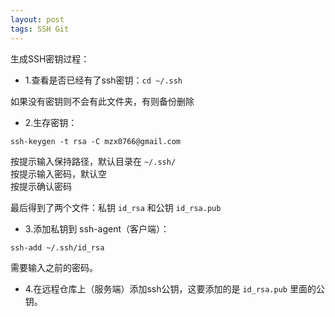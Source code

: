 ```yaml
---
layout: post
tags: SSH Git
---
```


生成SSH密钥过程：

- 1.查看是否已经有了ssh密钥：`cd ~/.ssh`

如果没有密钥则不会有此文件夹，有则备份删除

- 2.生存密钥：

```
ssh-keygen -t rsa -C mzx0766@gmail.com
```
按提示输入保持路径，默认目录在 `~/.ssh/`  
按提示输入密码，默认空  
按提示确认密码  

最后得到了两个文件：私钥 `id_rsa` 和公钥 `id_rsa.pub`

- 3.添加私钥到 ssh-agent（客户端）：
```
ssh-add ~/.ssh/id_rsa
```

需要输入之前的密码。

- 4.在远程仓库上（服务端）添加ssh公钥，这要添加的是 `id_rsa.pub` 里面的公钥。
